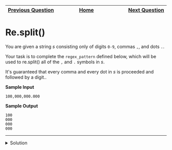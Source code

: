 | <img width=1000>[Previous Question](https://github.com/Kevin-Lago/python-hackerrank-solutions/tree/main/src/)</img> | <img width=1000>[Home](https://github.com/Kevin-Lago/python-hackerrank-solutions)</img> | <img width=1000>[Next Question](https://github.com/Kevin-Lago/python-hackerrank-solutions/tree/main/src/)</img> |
|:---|:---:|---:|

# Re.split()

You are given a string $s$ consisting only of digits ```0-9```, commas ```,```, and dots ```.```.

Your task is to complete the ```regex_pattern``` defined below, which will be used to re.split() all of the ```,``` and ```.``` symbols in $s$.

It's guaranteed that every comma and every dot in $s$ is proceeded and followed by a digit..

__Sample Input__

```
100,000,000.000
```

__Sample Output__

```
100
000
000
000
```

---

<details><summary>Solution</summary>
    
```python
regex_pattern = r"[,.]"

import re
print("\n".join(re.split(regex_pattern, input())))
```
</details>
